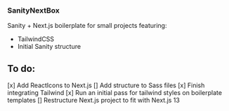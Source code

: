### SanityNextBox

Sanity + Next.js boilerplate for small projects featuring:

- TailwindCSS
- Initial Sanity structure

## To do:

[x] Add ReactIcons to Next.js
[] Add structure to Sass files
[x] Finish integrating Tailwind
[x] Run an initial pass for tailwind styles on boilerplate templates
[] Restructure Next.js project to fit with Next.js 13